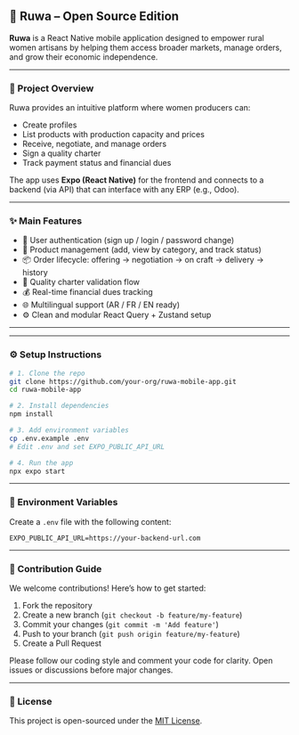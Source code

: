 ## 📱 Ruwa – Open Source Edition

**Ruwa** is a React Native mobile application designed to empower rural women artisans by helping them access broader markets, manage orders, and grow their economic independence.

---

### 🚀 Project Overview

Ruwa provides an intuitive platform where women producers can:

* Create profiles
* List products with production capacity and prices
* Receive, negotiate, and manage orders
* Sign a quality charter
* Track payment status and financial dues

The app uses **Expo (React Native)** for the frontend and connects to a backend (via API) that can interface with any ERP (e.g., Odoo).

---

### ✨ Main Features

* 🔐 User authentication (sign up / login / password change)
* 🛒 Product management (add, view by category, and track status)
* 📦 Order lifecycle: offering → negotiation → on craft → delivery → history
* 📃 Quality charter validation flow
* 💰 Real-time financial dues tracking
* 🌐 Multilingual support (AR / FR / EN ready)
* ⚙️ Clean and modular React Query + Zustand setup

---


---

### ⚙️ Setup Instructions

```bash
# 1. Clone the repo
git clone https://github.com/your-org/ruwa-mobile-app.git
cd ruwa-mobile-app

# 2. Install dependencies
npm install

# 3. Add environment variables
cp .env.example .env
# Edit .env and set EXPO_PUBLIC_API_URL

# 4. Run the app
npx expo start
```

---

### 🧲 Environment Variables

Create a `.env` file with the following content:

```
EXPO_PUBLIC_API_URL=https://your-backend-url.com
```

---

### 🤝 Contribution Guide

We welcome contributions! Here’s how to get started:

1. Fork the repository
2. Create a new branch (`git checkout -b feature/my-feature`)
3. Commit your changes (`git commit -m 'Add feature'`)
4. Push to your branch (`git push origin feature/my-feature`)
5. Create a Pull Request

Please follow our coding style and comment your code for clarity. Open issues or discussions before major changes.

---

### 📄 License

This project is open-sourced under the [MIT License](LICENSE).
